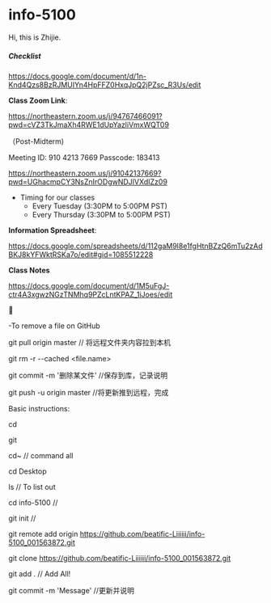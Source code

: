 # info-5100
Hi, this is Zhijie.

##### Checklist

https://docs.google.com/document/d/1n-Knd4Qzs8BzRJMUIYn4HpFFZ0HxqJpQ2jPZsc_R3Us/edit

**Class Zoom Link**:

https://northeastern.zoom.us/j/94767466091?pwd=cVZ3TkJmaXh4RWE1dUpYazliVmxWQT09



（Post-Midterm)

Meeting ID: 910 4213 7669
 Passcode: 183413

https://northeastern.zoom.us/j/91042137669?pwd=UGhacmpCY3NsZnIrODgwNDJIVXdIZz09

- Timing for our classes
  - Every Tuesday (3:30PM to 5:00PM PST)
  - Every Thursday (3:30PM to 5:00PM PST)

**Information Spreadsheet**:

https://docs.google.com/spreadsheets/d/112gaM9l8e1fgHtnBZzQ6mTu2zAdBKJ8kYFWktRSKa7o/edit#gid=1085512228

**Class Notes**

https://docs.google.com/document/d/1M5uFgJ-ctr4A3xgwzNGzTNMhq9PZcLntKPAZ_1iJoes/edit



-To remove a file on GitHub

git pull origin master // 将远程文件夹内容拉到本机

git rm -r --cached <file.name>

git commit -m '删除某文件' //保存到库，记录说明

git push -u origin master  //将更新推到远程，完成



Basic instructions:

cd	

git	

cd~ // command all

cd Desktop

ls // To list out

cd info-5100 // 

git init //

git remote add origin https://github.com/beatific-Liiiiii/info-5100_001563872.git

git clone https://github.com/beatific-Liiiiii/info-5100_001563872.git



git add . // Add All!

git commit -m 'Message' //更新并说明





